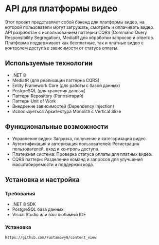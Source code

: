 # API для платформы видео

Этот проект представляет собой бэкенд для платформы видео, на которой пользователи могут загружать, смотреть и оплачивать видео. API разработан с использованием паттерна CQRS (Command Query Responsibility Segregation), MediatR для обработки запросов и ответов. Платформа поддерживает как бесплатные, так и платные видео с контролем доступа в зависимости от статуса оплаты.

## Используемые технологии

- .NET 8
- MediatR (для реализации паттерна CQRS)
- Entity Framework Core (для работы с базой данных)
- PostgreSQL (для хранения данных)
- Паттерн Repository (Репозиторий)
- Паттерн Unit of Work
- Внедрение зависимостей (Dependency Injection)
- Используеться Архитектура Monolith с Vertical Slize

## Функциональные возможности

- Управление видео: Загрузка, получение и категоризация видео.
- Аутентификация и авторизация пользователей: Регистрация пользователей, вход и контроль доступа.
- Платежная система: Проверка статуса оплаты для платных видео.
- CQRS паттерн: Разделение команд и запросов для улучшения масштабируемости и поддержки кода.

## Установка и настройка

### Требования

- .NET 8 SDK
- PostgreSQL база данных
- Visual Studio или ваш любимый IDE

### Установка

   ```bash
https://github.com/rustamovy9/content_view
